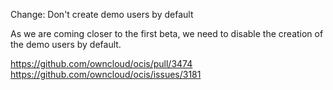 Change: Don't create demo users by default

As we are coming closer to the first beta, we need to disable the creation of the demo users by default.

https://github.com/owncloud/ocis/pull/3474
https://github.com/owncloud/ocis/issues/3181
